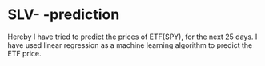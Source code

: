 # SLV-  -prediction
Hereby I have tried to predict the prices of ETF(SPY), for the next 25 days. I have used linear regression as a machine learning algorithm to predict the ETF price.
